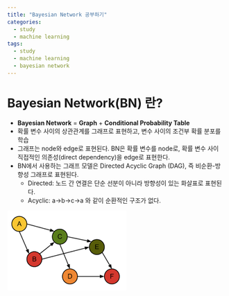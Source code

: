 ```yaml
---
title: "Bayesian Network 공부하기"
categories:
  - study
  - machine learning
tags:
  - study
  - machine learning
  - bayesian network
---
```


# Bayesian Network(BN) 란?
- **Bayesian Network** = **Graph** + **Conditional Probability Table**
- 확률 변수 사이의 상관관계를 그래프로 표현하고, 변수 사이의 조건부 확률 분포를 학습
- 그래프는 node와 edge로 표현된다. BN은 확률 변수를 node로, 확률 변수 사이 직접적인 의존성(direct dependency)을 edge로 표현한다.
- BN에서 사용하는 그래프 모델은 Directed Acyclic Graph (DAG), 즉 비순환-방향성 그래프로 표현된다. 
  - Directed: 노드 간 연결은 단순 선분이 아니라 방향성이 있는 화살표로 표현된다.
  - Acyclic: a->b->c->a 와 같이 순환적인 구조가 없다.

<img src="/assets/images/posts/MLDL/bayesian-network-01.png" alt="">